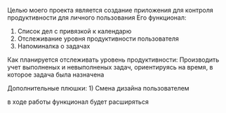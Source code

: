 Целью моего проекта является создание приложения для контроля продуктивности для личного пользования
Его функционал:
  1) Список дел с привязкой к календарю 
  2) Отслеживание уровня продуктивности пользователя
  3) Напоминалка о задачах

Как планируется отслеживать уровень продуктивности:
  Производить учет выполненых и невыполненых задач, ориентируясь на время, в которое задача была назначена
  
  Дополнительные плюшки:
    1) Смена дизайна пользователем

в ходе работы функционал будет расширяться 
    
